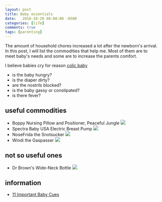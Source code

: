 ```yaml
---
layout: post
title: Baby essentials
date:   2018-10-20 08:00:00 -0500
categories: [life]
comments: true
tags: [parenting]
---
```


The amount of household chores increased a lot after the newborn's arrival.
In this post, I will list the commodities that help me.
Most of them are to meet baby's needs and some are to increase the parents comfort.

I believe babies cry for reason
[colic baby](https://en.wikipedia.org/wiki/Baby_colic)

* is the baby hungry?
* is the diaper dirty?
* are the nostrils blocked?
* is the baby gassy or constipated?
* is there fever?

## useful commodities

* Boppy Nursing Pillow and Positioner, Peaceful Jungle <a target="_blank"  href="https://www.amazon.com/gp/product/B00HMGBJCS/ref=as_li_tl?ie=UTF8&camp=1789&creative=9325&creativeASIN=B00HMGBJCS&linkCode=as2&tag=nosarthur2016-20&linkId=2cdca4a554b6508c0b878603287c74bf"><img border="0" src="//ws-na.amazon-adsystem.com/widgets/q?_encoding=UTF8&MarketPlace=US&ASIN=B00HMGBJCS&ServiceVersion=20070822&ID=AsinImage&WS=1&Format=_SL250_&tag=nosarthur2016-20" ></a><img src="//ir-na.amazon-adsystem.com/e/ir?t=nosarthur2016-20&l=am2&o=1&a=B00HMGBJCS" width="1" height="1" border="0" alt="" style="border:none !important; margin:0px !important;" />
* Spectra Baby USA Electric Breast Pump <a target="_blank"  href="https://www.amazon.com/gp/product/B01BH92AVE/ref=as_li_tl?ie=UTF8&camp=1789&creative=9325&creativeASIN=B01BH92AVE&linkCode=as2&tag=nosarthur2016-20&linkId=ec764b59fdbffa2b20d22296b6abc6a8"><img border="0" src="//ws-na.amazon-adsystem.com/widgets/q?_encoding=UTF8&MarketPlace=US&ASIN=B01BH92AVE&ServiceVersion=20070822&ID=AsinImage&WS=1&Format=_SL250_&tag=nosarthur2016-20" ></a><img src="//ir-na.amazon-adsystem.com/e/ir?t=nosarthur2016-20&l=am2&o=1&a=B01BH92AVE" width="1" height="1" border="0" alt="" style="border:none !important; margin:0px !important;" />
* NoseFrida the Snotsucker <a target="_blank"  href="https://www.amazon.com/gp/product/B01N093BYV/ref=as_li_tl?ie=UTF8&camp=1789&creative=9325&creativeASIN=B01N093BYV&linkCode=as2&tag=nosarthur2016-20&linkId=09fb72d4c8cb0f78bccad4708275ec1c"><img border="0" src="//ws-na.amazon-adsystem.com/widgets/q?_encoding=UTF8&MarketPlace=US&ASIN=B01N093BYV&ServiceVersion=20070822&ID=AsinImage&WS=1&Format=_SL250_&tag=nosarthur2016-20" ></a><img src="//ir-na.amazon-adsystem.com/e/ir?t=nosarthur2016-20&l=am2&o=1&a=B01N093BYV" width="1" height="1" border="0" alt="" style="border:none !important; margin:0px !important;" />
* Windi the Gaspasser <a target="_blank"  href="https://www.amazon.com/gp/product/B071P39SP6/ref=as_li_tl?ie=UTF8&camp=1789&creative=9325&creativeASIN=B071P39SP6&linkCode=as2&tag=nosarthur2016-20&linkId=339163ffd361d6c79d1f8ed58ae36df2"><img border="0" src="//ws-na.amazon-adsystem.com/widgets/q?_encoding=UTF8&MarketPlace=US&ASIN=B071P39SP6&ServiceVersion=20070822&ID=AsinImage&WS=1&Format=_SL250_&tag=nosarthur2016-20" ></a><img src="//ir-na.amazon-adsystem.com/e/ir?t=nosarthur2016-20&l=am2&o=1&a=B071P39SP6" width="1" height="1" border="0" alt="" style="border:none !important; margin:0px !important;" />

## not so useful ones

* Dr Brown's Wide-Neck Bottle <a target="_blank"  href="https://www.amazon.com/gp/product/B002GDF8GU/ref=as_li_tl?ie=UTF8&camp=1789&creative=9325&creativeASIN=B002GDF8GU&linkCode=as2&tag=nosarthur2016-20&linkId=5a3b7d67520b6ee1a8a3548c334a4990"><img border="0" src="//ws-na.amazon-adsystem.com/widgets/q?_encoding=UTF8&MarketPlace=US&ASIN=B002GDF8GU&ServiceVersion=20070822&ID=AsinImage&WS=1&Format=_SL250_&tag=nosarthur2016-20" ></a><img src="//ir-na.amazon-adsystem.com/e/ir?t=nosarthur2016-20&l=am2&o=1&a=B002GDF8GU" width="1" height="1" border="0" alt="" style="border:none !important; margin:0px !important;" />

## information

* [11 Important Baby Cues](https://www.parenting.com/article/11-important-baby-cues)



